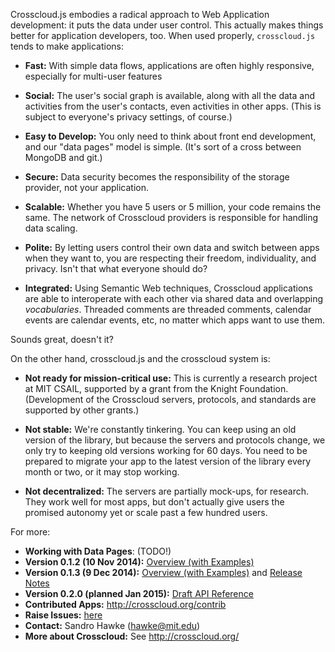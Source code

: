 Crosscloud.js embodies a radical approach to Web Application
development: it puts the data under user control. This actually makes
things better for application developers, too.  When used properly,
`crosscloud.js` tends to make applications:

* **Fast:** With simple data flows, applications are often highly
    responsive, especially for multi-user features

* **Social:** The user's social graph is available, along with all the
    data and activities from the user's contacts, even activities in
    other apps.  (This is subject to everyone's privacy settings, of
    course.)

* **Easy to Develop:** You only need to think about front end
    development, and our "data pages" model is simple.  (It's sort of
    a cross between MongoDB and git.)

* **Secure:** Data security becomes the responsibility of the storage
    provider, not your application.

* **Scalable:** Whether you have 5 users or 5 million, your code
    remains the same.  The network of Crosscloud providers is
    responsible for handling data scaling.

* **Polite:** By letting users control their own data and switch
    between apps when they want to, you are respecting their freedom,
    individuality, and privacy.  Isn't that what everyone should do?

* **Integrated:** Using Semantic Web techniques, Crosscloud
    applications are able to interoperate with each other via shared
    data and overlapping *vocabularies*.  Threaded comments are
    threaded comments, calendar events are calendar events, etc, no
    matter which apps want to use them.


Sounds great, doesn't it?

On the other hand, crosscloud.js and the crosscloud system is:

* **Not ready for mission-critical use:** This is currently a research
    project at MIT CSAIL, supported by a grant from the Knight
    Foundation.  (Development of the Crosscloud servers, protocols,
    and standards are supported by other grants.)

* **Not stable:** We're constantly tinkering.  You can keep using an
    old version of the library, but because the servers and protocols
    change, we only try to keeping old versions working for 60 days.
    You need to be prepared to migrate your app to the latest version
    of the library every month or two, or it may stop working.

* **Not decentralized:** The servers are partially mock-ups, for
    research. They work well for most apps, but don't actually give
    users the promised autonomy yet or scale past a few hundred
    users.

For more:

* **Working with Data Pages**: (TODO!)
* **Version 0.1.2 (10 Nov 2014):** [Overview (with Examples)](http://crosscloud.org/0.1.2/)
* **Version 0.1.3 (9 Dec 2014):** [Overview (with Examples)](http://crosscloud.org/0.1.3/) and [Release Notes](http://crosscloud.org/0.1.3/RELEASE.txt)
* **Version 0.2.0 (planned Jan 2015):** [Draft API Reference](https://github.com/sandhawke/crosscloud.js/blob/master/doc/planned-api.md)
* **Contributed Apps:** http://crosscloud.org/contrib
* **Raise Issues:** [here](https://github.com/sandhawke/crosscloud.js/issues)
* **Contact:** Sandro Hawke (hawke@mit.edu)
* **More about Crosscloud:** See http://crosscloud.org/
